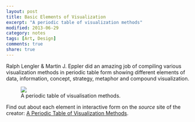 ```yaml
---
layout: post
title: Basic Elements of Visualization
excerpt: "A periodic table of visualization methods"
modified: 2013-06-29
category: notes
tags: [Art, Design]
comments: true
share: true
---
```


Ralph Lengler &amp; Martin J. Eppler did an amazing job of compiling various visualization methods in periodic table form showing different elements of data, information, concept, strategy, metaphor and compound visualization.

<!--more-->

<figure>
    <a href="http://calculi.files.wordpress.com/2013/11/a_periodic_table_of_visualization_methods.png"><img src="http://calculi.files.wordpress.com/2013/11/a_periodic_table_of_visualization_methods.png"></a>
    <figcaption>A periodic table of visualisation methods.</figcaption>
</figure>

Find out about each element in interactive form on the _source_ site of the creator: [A Periodic Table of Visualization Methods](http://www.visual-literacy.org/periodic_table/periodic_table.html).
